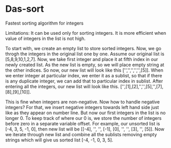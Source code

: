 # Das-sort
Fastest sorting algorithm for integers

Limitations:
It can be used only for sorting integers.
It is more efficient when value of integers in the list is not high. 

To start with, we create an empty list to store sorted integers. Now, we go throgh the integers in the original list one by one. Assume our original list is [5,8,9,10,1,2,7]. Now, we take first integer and place it at fifth index in our newly created list. As the new list is empty, so we will place empty string at the other indices. So now, our new list will look like this ['','','','','',[5]]. When we enter integer at particular index, we enter it as a sublist, so that if there is any duplicate integer, we can add that to particular index in sublist. After entering all the integers, our new list will look like this. ['',[1],[2],'','',[5],'',[7],[8],[9],[10]].


This is fine when integers are non-negative. Now how to handle negative integers? For that, we insert negative integers towards left hand side just like as they appear on number line. But now our first integers in the list is no longer 0. To keep track of where our 0 is, we store the number of integers before zero in a separate variable offset. For example, our unsorted list is [-4, 3, 5, -1, 0], then new list will be [[-4], '', '', [-1], [0], '', '', [3], '', [5]]. Now we iterate through new list and combine all the sublists removing empty strings which will give us sorted list [-4, -1, 0, 3, 5]. 



















